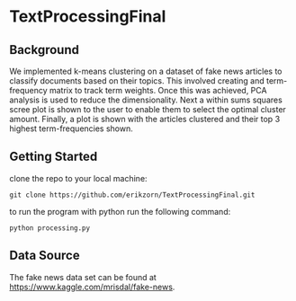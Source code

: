 # TextProcessingFinal

## Background
We implemented k-means clustering on a dataset of fake news articles to classify documents based on their topics. This involved creating and term-frequency matrix to track term weights. Once this was achieved, PCA analysis is used to reduce the dimensionality. Next a within sums squares scree plot is shown to the user to enable them to select the optimal cluster amount. Finally, a plot is shown with the articles clustered and their top 3 highest term-frequencies shown.

## Getting Started
clone the repo to your local machine:
```
git clone https://github.com/erikzorn/TextProcessingFinal.git
```
to run the program with python run the following command:
```
python processing.py
```
## Data Source
The fake news data set can be found at https://www.kaggle.com/mrisdal/fake-news.
